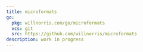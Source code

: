 ```yaml
---
title: microformats
go:
  pkg: willnorris.com/go/microformats
  vcs: git
  src: https://github.com/willnorris/microformats
description: work in progress
---
```

